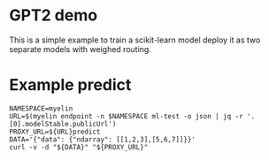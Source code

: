 # GPT2 demo

This is a simple example to train a scikit-learn model deploy it as two separate models with
weighed routing. 

# Example predict

```
NAMESPACE=myelin
URL=$(myelin endpoint -n $NAMESPACE ml-test -o json | jq -r '.[0].modelStable.publicUrl')
PROXY_URL=${URL}predict
DATA='{"data": {"ndarray": [[1,2,3],[5,6,7]]}}'
curl -v -d "${DATA}" "${PROXY_URL}"
```